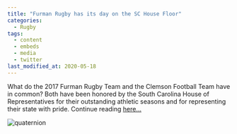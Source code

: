 ```yaml
---
title: "Furman Rugby has its day on the SC House Floor"
categories:
  - Rugby
tags:
  - content
  - embeds
  - media
  - twitter
last_modified_at: 2020-05-18
---
```


What do the 2017 Furman Rugby Team and the Clemson Football Team have in common? Both have been honored by the South Carolina House of Representatives for their outstanding athletic seasons and for representing their state with pride. Continue reading [here...](https://news.furman.edu/2017/04/06/furman-rugby-has-its-day-on-sc-house-floor/)

![quaternion](https://s3.amazonaws.com/newsimg.furman.edu/wp-content/uploads/2017/04/06165112/statehouse.seniors.jpg "Quaternion")